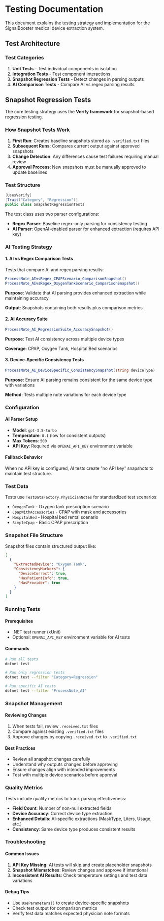 # Testing Documentation

This document explains the testing strategy and implementation for the SignalBooster medical device extraction system.

## Test Architecture

### Test Categories

1. **Unit Tests** - Test individual components in isolation
2. **Integration Tests** - Test component interactions
3. **Snapshot Regression Tests** - Detect changes in parsing outputs
4. **AI Comparison Tests** - Compare AI vs regex parsing results

## Snapshot Regression Tests

The core testing strategy uses the **Verify framework** for snapshot-based regression testing.

### How Snapshot Tests Work

1. **First Run**: Creates baseline snapshots stored as `.verified.txt` files
2. **Subsequent Runs**: Compares current output against approved snapshots
3. **Change Detection**: Any differences cause test failures requiring manual review
4. **Approval Process**: New snapshots must be manually approved to update baselines

### Test Structure

```csharp
[UsesVerify]
[Trait("Category", "Regression")]
public class SnapshotRegressionTests
```

The test class uses two parser configurations:

- **Regex Parser**: Baseline regex-only parsing for consistency testing
- **AI Parser**: OpenAI-enabled parser for enhanced extraction (requires API key)

### AI Testing Strategy

#### 1. AI vs Regex Comparison Tests

Tests that compare AI and regex parsing results:

```csharp
ProcessNote_AIvsRegex_CPAPScenario_ComparisonSnapshot()
ProcessNote_AIvsRegex_OxygenTankScenario_ComparisonSnapshot()
```

**Purpose**: Validate that AI parsing provides enhanced extraction while maintaining accuracy

**Output**: Snapshots containing both results plus comparison metrics

#### 2. AI Accuracy Suite

```csharp
ProcessNote_AI_RegressionSuite_AccuracySnapshot()
```

**Purpose**: Test AI consistency across multiple device types

**Coverage**: CPAP, Oxygen Tank, Hospital Bed scenarios

#### 3. Device-Specific Consistency Tests

```csharp
ProcessNote_AI_DeviceSpecific_ConsistencySnapshot(string deviceType)
```

**Purpose**: Ensure AI parsing remains consistent for the same device type with variations

**Method**: Tests multiple note variations for each device type

### Configuration

#### AI Parser Setup
- **Model**: `gpt-3.5-turbo`
- **Temperature**: `0.1` (low for consistent outputs)
- **Max Tokens**: `500`
- **API Key**: Required via `OPENAI_API_KEY` environment variable

#### Fallback Behavior
When no API key is configured, AI tests create "no API key" snapshots to maintain test structure.

### Test Data

Tests use `TestDataFactory.PhysicianNotes` for standardized test scenarios:
- `OxygenTank` - Oxygen tank prescription scenario
- `CpapWithAccessories` - CPAP with mask and accessories
- `HospitalBed` - Hospital bed rental scenario
- `SimpleCpap` - Basic CPAP prescription

### Snapshot File Structure

Snapshot files contain structured output like:

```json
[
  {
    "ExtractedDevice": "Oxygen Tank",
    "ConsistencyMarkers": {
      "DeviceCorrect": true,
      "HasPatientInfo": true,
      "HasProvider": true
    }
  }
]
```

### Running Tests

#### Prerequisites
- .NET test runner (xUnit)
- Optional: `OPENAI_API_KEY` environment variable for AI tests

#### Commands
```bash
# Run all tests
dotnet test

# Run only regression tests
dotnet test --filter "Category=Regression"

# Run specific AI tests
dotnet test --filter "ProcessNote_AI"
```

### Snapshot Management

#### Reviewing Changes
1. When tests fail, review `.received.txt` files
2. Compare against existing `.verified.txt` files
3. Approve changes by copying `.received.txt` to `.verified.txt`

#### Best Practices
- Review all snapshot changes carefully
- Understand why outputs changed before approving
- Ensure changes align with intended improvements
- Test with multiple device scenarios before approval

### Quality Metrics

Tests include quality metrics to track parsing effectiveness:

- **Field Count**: Number of non-null extracted fields
- **Device Accuracy**: Correct device type extraction
- **Enhanced Details**: AI-specific extractions (MaskType, Liters, Usage, etc.)
- **Consistency**: Same device type produces consistent results

### Troubleshooting

#### Common Issues

1. **API Key Missing**: AI tests will skip and create placeholder snapshots
2. **Snapshot Mismatches**: Review changes and approve if intentional
3. **Inconsistent AI Results**: Check temperature settings and test data variations

#### Debug Tips

- Use `UseParameters()` to create device-specific snapshots
- Check test output for comparison metrics
- Verify test data matches expected physician note formats